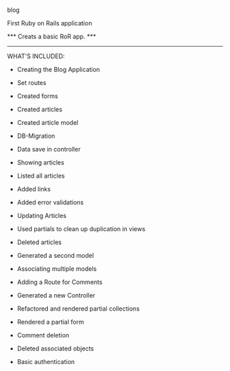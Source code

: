 
blog


First Ruby on Rails application

*** Creats a basic RoR app. ***

------------------------------------------------

WHAT'S INCLUDED:


-  Creating the Blog Application

-  Set routes

-  Created forms

-  Created articles

-  Created article model

-  DB-Migration

-  Data save in controller

-  Showing articles

-  Listed all articles

-  Added links

-  Added error validations

-  Updating Articles

-  Used partials to clean up duplication in views

-  Deleted articles

-  Generated a second model

-  Associating multiple models

-  Adding a Route for Comments

-  Generated a new Controller

-  Refactored and rendered partial collections

-  Rendered a partial form

-  Comment deletion

-  Deleted associated objects

-  Basic authentication